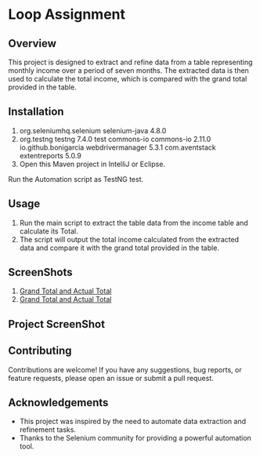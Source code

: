 # Loop Assignment

## Overview 
This project is designed to extract and refine data from a table representing monthly income over a period of seven months. The extracted data is then used to calculate the total income, which is compared with the grand total provided in the table.

## Installation
1. org.seleniumhq.selenium selenium-java 4.8.0
2. org.testng testng 7.4.0 test commons-io commons-io 2.11.0 io.github.bonigarcia webdrivermanager 5.3.1 com.aventstack extentreports 5.0.9
3. Open this Maven project in IntelliJ or Eclipse.

Run the Automation script as TestNG test.

## Usage
1. Run the main script to extract the table data from the income table and calculate its Total.
2. The script will output the total income calculated from the extracted data and compare it with the grand total provided in the table.
## ScreenShots
1. [Grand Total and Actual Total ](https://github.com/Anoop1414/LoopAssignment14/blob/697a4c08f596f099e48cc233f984c1a6d4847261/Screenshot%202024-02-13%20012350.jpg)
2. [Grand Total and Actual Total](https://github.com/Anoop1414/LoopAssignment14/blob/9df84df7bc56958aa37feee79678b84c0b6a0c27/Screenshot%202024-02-13%20012456.jpg)
## Project ScreenShot


## Contributing
Contributions are welcome! If you have any suggestions, bug reports, or feature requests, please open an issue or submit a pull request.

## Acknowledgements
- This project was inspired by the need to automate data extraction and refinement tasks.
- Thanks to the Selenium community for providing a powerful automation tool.
